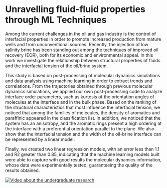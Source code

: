 # Unravelling fluid-fluid properties through ML Techniques

Among the current challenges in the oil and gas industry is the control of interfacial properties in order to promote increased production from mature wells and from unconventional sources. Recently, the injection of low salinity brine has been standing out among the techniques of improved oil recovery (EOR), both for its economic and environmental appeal. In this work we investigate the relationship between structural properties of fluids and the interfacial tension of the oil/brine system. 

This study is based on post-processing of molecular dynamics simulations and data analysis using machine learning in order to extract trends and correlations. From the trajectories obtained through previous molecular dynamics simulations, we applied our own post-processing code to analyze interface order parameters, such as kurtosis of the orientation angles of molecules at the interface and in the bulk phase. Based on the ranking of the structural characteristics that most influence the interfacial tension, we noticed that among the families of molecules, the density of aromatics and paraffinic appeared in the classification list. In addition, we noticed that the system has an anisotropy, and the aromatic rings present a high ordering at the interface with a preferential orientation parallel to the plane. We also show that the interfacial tension and the width of the oil-brine interface can be represented by a linear model. 

Finally, we created two linear regression models, with an error less than 1.1 and R2 greater than 0.85, indicating that the machine learning models built were able to capture with good results the molecular dynamics information, whose data were experimentally tested, guaranteeing the quality of the results obtained.


[![Video about the undergraduate research](https://img.youtube.com/vi/watch?v=pyStGPaQumE.jpg)](https://www.youtube.com/watch?v=pyStGPaQumE)
